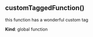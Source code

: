 <a name="customTaggedFunction"></a>
## customTaggedFunction()
this function has a wonderful custom tag

**Kind**: global function



